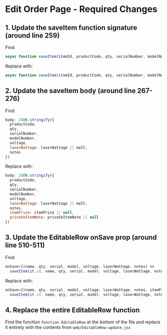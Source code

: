# Edit Order Page - Required Changes

## 1. Update the saveItem function signature (around line 259)

Find:
```javascript
async function saveItem(itemId, productCode, qty, serialNumber, modelNumber, voltage, laserWattage, notes)
```

Replace with:
```javascript
async function saveItem(itemId, productCode, qty, serialNumber, modelNumber, voltage, laserWattage, notes, itemPrice, privateItemNote)
```

## 2. Update the saveItem body (around line 267-276)

Find:
```javascript
body: JSON.stringify({ 
  productCode, 
  qty, 
  serialNumber, 
  modelNumber, 
  voltage, 
  laserWattage: laserWattage || null,
  notes 
})
```

Replace with:
```javascript
body: JSON.stringify({ 
  productCode, 
  qty, 
  serialNumber, 
  modelNumber, 
  voltage, 
  laserWattage: laserWattage || null,
  notes,
  itemPrice: itemPrice || null,
  privateItemNote: privateItemNote || null
})
```

## 3. Update the EditableRow onSave prop (around line 510-511)

Find:
```javascript
onSave={(name, qty, serial, model, voltage, laserWattage, notes) => 
  saveItem(it.id, name, qty, serial, model, voltage, laserWattage, notes)}
```

Replace with:
```javascript
onSave={(name, qty, serial, model, voltage, laserWattage, notes, itemPrice, privateItemNote) => 
  saveItem(it.id, name, qty, serial, model, voltage, laserWattage, notes, itemPrice, privateItemNote)}
```

## 4. Replace the entire EditableRow function

Find the function `function EditableRow` at the bottom of the file and replace it entirely with the contents from `web/EditableRow-update.jsx`